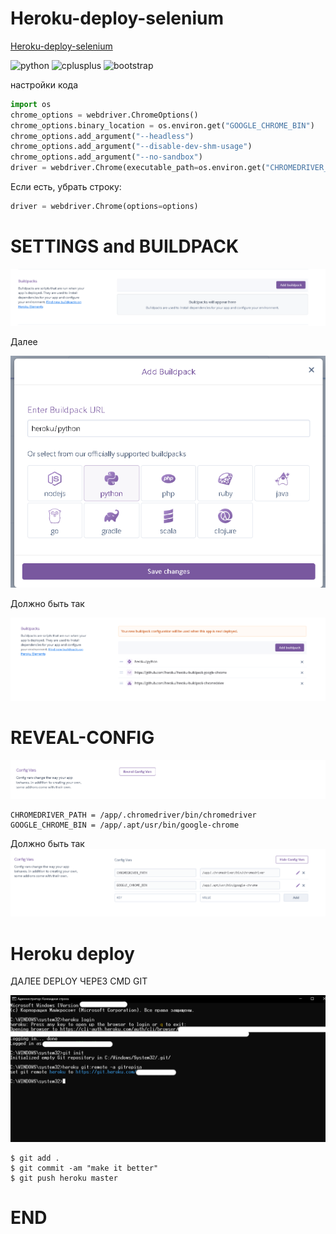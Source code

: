 # Heroku-deploy-selenium

<a href="https://github.com/AlexeyTuralysov/Heroku-deploy-selenium/tree/main">Heroku-deploy-selenium</a>



<p align="left"><img src="https://cdn.freebiesupply.com/logos/large/2x/python-5-logo-png-transparent.png" alt="python" width="20" height="20"/> <img src="https://upload.wikimedia.org/wikipedia/commons/thumb/1/18/ISO_C%2B%2B_Logo.svg/1822px-ISO_C%2B%2B_Logo.svg.png" alt="cplusplus" width="20" height="20"/>  
<img src="https://upload.wikimedia.org/wikipedia/commons/thumb/e/ec/Heroku_logo.svg/1200px-Heroku_logo.svg.png" alt="bootstrap" width="100" height="25"/> 

настройки кода

```python 
import os
chrome_options = webdriver.ChromeOptions()
chrome_options.binary_location = os.environ.get("GOOGLE_CHROME_BIN")
chrome_options.add_argument("--headless")
chrome_options.add_argument("--disable-dev-shm-usage")
chrome_options.add_argument("--no-sandbox")
driver = webdriver.Chrome(executable_path=os.environ.get("CHROMEDRIVER_PATH"), chrome_options=chrome_options)
```



Если есть, убрать строку:

```python 
driver = webdriver.Chrome(options=options)
```

# SETTINGS and BUILDPACK


<img src="img\add build.png" alt="add build">

Далее


<img src="img\python.png" alt="python add">

Должно быть так

<img src="img\build.png" alt="build">


# REVEAL-CONFIG


<img src="img\config.png" alt="cfg">

```
CHROMEDRIVER_PATH = /app/.chromedriver/bin/chromedriver
GOOGLE_CHROME_BIN = /app/.apt/usr/bin/google-chrome
```
Должно быть так
<img src="img\cfgfull.png" alt="cfgfull">

# Heroku deploy
ДАЛЕЕ DEPLOY ЧЕРЕЗ CMD GIT

<img src="img\cmd1.png" alt="CMD">

```git
$ git add .
$ git commit -am "make it better"
$ git push heroku master
```
# END 